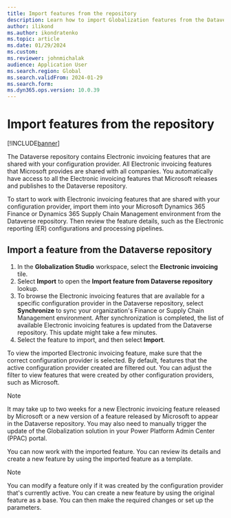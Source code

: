 ```yaml
---
title: Import features from the repository
description: Learn how to import Globalization features from the Dataverse repository, including a step-by-step process for importing features.
author: ilikond
ms.author: ikondratenko
ms.topic: article
ms.date: 01/29/2024
ms.custom: 
ms.reviewer: johnmichalak
audience: Application User
ms.search.region: Global
ms.search.validFrom: 2024-01-29
ms.search.form: 
ms.dyn365.ops.version: 10.0.39
---
```


# Import features from the repository

[!INCLUDE[banner](../../includes/banner.md)]

The Dataverse repository contains Electronic invoicing features that are shared with your configuration provider. All Electronic invoicing features that Microsoft provides are shared with all companies. You automatically have access to all the Electronic invoicing features that Microsoft releases and publishes to the Dataverse repository.

To start to work with Electronic invoicing features that are shared with your configuration provider, import them into your Microsoft Dynamics 365 Finance or Dynamics 365 Supply Chain Management environment from the Dataverse repository. Then review the feature details, such as the Electronic reporting (ER) configurations and processing pipelines.

## Import a feature from the Dataverse repository

1. In the **Globalization Studio** workspace, select the **Electronic invoicing** tile.
1. Select **Import** to open the **Import feature from Dataverse repository** lookup.
1. To browse the Electronic invoicing features that are available for a specific configuration provider in the Dataverse repository, select **Synchronize** to sync your organization's Finance or Supply Chain Management environment. After synchronization is completed, the list of available Electronic invoicing features is updated from the Dataverse repository. This update might take a few minutes.
1. Select the feature to import, and then select **Import**.

To view the imported Electronic invoicing feature, make sure that the correct configuration provider is selected. By default, features that the active configuration provider created are filtered out. You can adjust the filter to view features that were created by other configuration providers, such as Microsoft.

> [!NOTE]
> It may take up to two weeks for a new Electronic invoicing feature released by Microsoft or a new version of a feature released by Microsoft to appear in the Dataverse repository. You may also need to manually trigger the update of the Globalization solution in your Power Platform Admin Center (PPAC) portal.

You can now work with the imported feature. You can review its details and create a new feature by using the imported feature as a template.

> [!NOTE]
> You can modify a feature only if it was created by the configuration provider that's currently active. You can create a new feature by using the original feature as a base. You can then make the required changes or set up the parameters.
